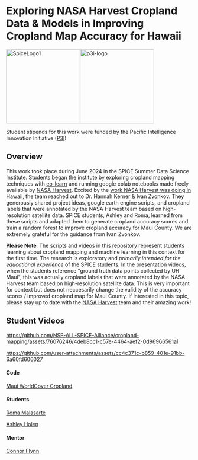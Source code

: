 # Exploring NASA Harvest Cropland Data & Models in Improving Cropland Map Accuracy for Hawaii

<div style="display: flex; flex-direction: row;">
    <img src="https://github.com/NSF-ALL-SPICE-Alliance/marine-debris-ML/assets/76076246/1521c60c-e40c-4b39-84ae-8feab2e8c91b" alt="SpiceLogo1" width="200"/>
    <img src="https://github.com/NSF-ALL-SPICE-Alliance/marine-debris-ML/assets/76076246/6b7b2573-7fb7-4d1e-bd82-6ee3bc99c6c1" alt="p3i-logo" width="200"/>
</div>

Student stipends for this work were funded by the Pacific Intelligence Innovation Initiative ([P3I](https://hawaiip3i.org/))


## Overview

This work took place during June 2024 in the SPICE Summer Data Science Institute. Students began the institute by exploring cropland mapping techniques with [eo-learn](https://github.com/sentinel-hub/eo-learn-examples/tree/main/crop-type-classification) and running google colab notebooks made freely available by [NASA Harvest](https://github.com/nasaharvest). Excited by the [work NASA Harvest was doing in Hawaii](https://www.agriculturedive.com/news/nasa-ai-artificial-intelligence-farm-mapping-hawaii-wildfires/700757/), the team reached out to Dr. Hannah Kerner & Ivan Zvonkov. They generously shared project ideas, google earth engine scripts, and cropland labels that were annotated by the NASA Harvest team based on high-resolution satellite data. SPICE students, Ashley and Roma, learned from these scripts and adapted them to generate cropland accuracy scores and train a random forest to improve cropland accuracy for Maui County. We are extremely grateful for the guidance from Ivan Zvonkov. 

**Please Note**: The scripts and videos in this repository represent students learning about cropland mapping and machine learning in this context for the first time. The research is exploratory and *primarily intended for the educational experience* of the SPICE students. In the presentation videos, when the students reference "ground truth data points collected by UH Maui", this was actually cropland labels that were annotated by the NASA Harvest team based on high-resolution satellite data. This is very important for context but does not neccesarily change the validity of the accuracy scores / improved cropland map for Maui County. If interested in this topic, please stay up to date with the [NASA Harvest](https://nasaharvest.org/) team and their amazing work!


## Student Videos



https://github.com/NSF-ALL-SPICE-Alliance/cropland-mapping/assets/76076246/4deb8cc1-c57e-4464-aef2-0d96966561a1



https://github.com/user-attachments/assets/cc4c371c-b859-401e-91bb-6a60fd606027



#### Code 
[Maui WorldCover Cropland](https://code.earthengine.google.com/3011ed7ede4648c034a0b2ffa66cd974)






#### Students

[Roma Malasarte](https://github.com/RomaMalasarte)

[Ashley Holen](https://github.com/ashleyholen)


#### Mentor


[Connor Flynn](https://github.com/ConnorFlynn)



